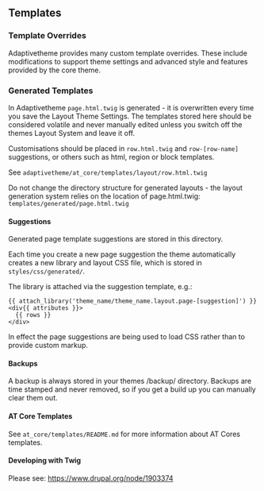 ## Templates

### Template Overrides

Adaptivetheme provides many custom template overrides. These include 
modifications to support theme settings and advanced style and features
provided by the core theme.


### Generated Templates

In Adaptivetheme `page.html.twig` is generated - it is overwritten 
every time you save the Layout Theme Settings. The templates stored
here should be considered volatile and never manually edited unless
you switch off the themes Layout System and leave it off.

Customisations should be placed in `row.html.twig` and `row-[row-name]`
suggestions, or others such as html, region or block templates.

See `adaptivetheme/at_core/templates/layout/row.html.twig`

Do not change the directory structure for generated layouts - 
the layout generation system relies on the location of page.html.twig: 
`templates/generated/page.html.twig`


#### Suggestions

Generated page template suggestions are stored in this directory.

Each time you create a new page suggestion the theme automatically 
creates a new library and layout CSS file, which is stored in 
`styles/css/generated/`.

The library is attached via the suggestion template, e.g.:

    {{ attach_library('theme_name/theme_name.layout.page-[suggestion]') }}
    <div{{ attributes }}>
      {{ rows }}
    </div>

In effect the page suggestions are being used to load CSS rather than to 
provide custom markup.


#### Backups

A backup is always stored in your themes /backup/ directory. Backups are 
time stamped and never removed, so if you get a build up you can 
manually clear them out.


#### AT Core Templates
See `at_core/templates/README.md` for more information about AT Cores
templates.


#### Developing with Twig

Please see: https://www.drupal.org/node/1903374

